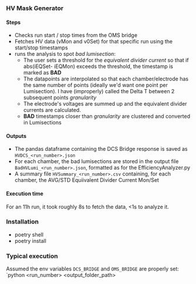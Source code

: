 ### HV Mask Generator

#### Steps
* Checks run start / stop times from the OMS bridge
* Fetches HV data (vMon and v0Set) for that specific run using the start/stop timestamps
* runs the analysis to spot *bad lumisection*:
    * The user sets a threshold for the *equivalent divider current* so that if abs(iEQSet- iEQMon) exceeds the threshold, the timestamp is marked as **BAD**
    * The datapoints are interpolated so that each chamber/electrode has the same number of points (ideally we'd want one point per Lumisection). I have (improperly) called the Delta T between 2 subsequent points *granularity*
    * The electrode's voltages are summed up and the equivalent divider currents are calculated. 
    * **BAD** timestamps closer than *granularity* are clustered and converted in Lumisections 

#### Outputs
* The pandas dataframe containing the DCS Bridge response is saved as `HVDCS_<run_number>.json`
* For each chamber, the bad lumisections are stored in the output file `BadHVLumi_<run_number>.json`, formatted as for the EfficiencyAnalyzer.py 
* A summary file `HVSummary_<run_number>.csv` containing, for each chamber, the AVG/STD Equiivalent Divider Current Mon/Set
#### Execution time
For an 11h run, it took roughly 8s to fetch the data, <1s to analyze it.


### Installation
* poetry shell
* poetry install
### Typical execution
Assumed the env variables `DCS_BRIDGE` and `OMS_BRIDGE` are properly set:
`python <run_number> <output_folder_path>